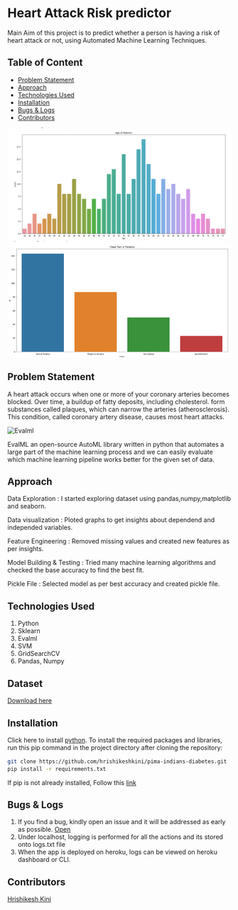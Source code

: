 # Heart Attack Risk predictor
Main Aim of this project is to predict whether a person is having a risk of heart attack or not, using Automated Machine Learning Techniques. 

## Table of Content
  * [Problem Statement](#problem-statement)
  * [Approach](#approach)
  * [Technologies Used](#technologies-used)
  * [Installation](#installation)
  * [Bugs & Logs](#bugs--logs)
  * [Contributors](#contributors)

![Screenshot](Capture.PNG)
![Screenshot](Capture2.PNG)


## Problem Statement
A heart attack occurs when one or more of your coronary arteries becomes blocked. Over time, a buildup of fatty deposits, including cholesterol. form substances called plaques, which can narrow the arteries (atherosclerosis). This condition, called coronary artery disease, causes most heart attacks. 

![Evalml](https://camo.githubusercontent.com/aebdbb69f20d388d46e13fbb13d408299b17cd129d8e01ef2626395391ae2c02/68747470733a2f2f6576616c6d6c2d7765622d696d616765732e73332e616d617a6f6e6177732e636f6d2f6576616c6d6c5f686f72697a6f6e74616c2e737667)

EvalML an open-source AutoML library written in python that automates a large part of the machine learning process and we can easily evaluate which machine learning pipeline works better for the given set of data. 

## Approach
Data Exploration : I started exploring dataset using pandas,numpy,matplotlib and seaborn.

Data visualization : Ploted graphs to get insights about dependend and independed variables.

Feature Engineering : Removed missing values and created new features as per insights.

Model Building & Testing : Tried many machine learning algorithms and checked the base accuracy to find the best fit.

Pickle File : Selected model as per best accuracy and created pickle file.

## Technologies Used
 
   1. Python 
   2. Sklearn
   3. Evalml
   4. SVM
   5. GridSearchCV
   6. Pandas, Numpy 

## Dataset
[Download here](https://www.kaggle.com/uciml/pima-indians-diabetes-database/download)

## Installation
Click here to install [python](https://www.python.org/downloads/). To install the required packages and libraries, run this pip command in the project directory after cloning the repository:
```bash
git clone https://github.com/hrishikeshkini/pima-indians-diabetes.git
pip install -r requirements.txt
```
If pip is not already installed, Follow this [link](https://pip.pypa.io/en/stable/installation/)

## Bugs & Logs

1. If you find a bug, kindly open an issue and it will be addressed as early as possible. [Open](https://github.com/hrishikeshkini/pima-indians-diabetes/issues)
2. Under localhost, logging is performed for all the actions and its stored onto logs.txt file
3. When the app is deployed on heroku, logs can be viewed on  heroku dashboard or CLI.

## Contributors
  [Hrishikesh Kini](https://github.com/hrishikeshkini)
